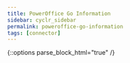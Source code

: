 ```yaml
---
title: PowerOffice Go Information
sidebar: cyclr_sidebar
permalink: poweroffice-go-information
tags: [connector]
---
```

{::options parse_block_html="true" /}
